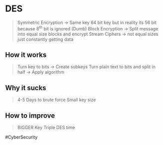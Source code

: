 # DES
> Symmetric Encryption $\rightarrow$ Same key
> $64$ bit key but in reality its $56$ bit because $8^{th}$ bit is ignored (Dumb)
> Block Encryption $\rightarrow$ Split message into equal size blocks and encrypt
> Stream Ciphers $\rightarrow$ not equal sizes just constantly getting data
## How it works 
>Turn key to bits  $\rightarrow$ Create subkeys
>Turn plain text to bits and split in half $\rightarrow$ Apply algorithm
## Why it sucks
>4-5 Days to brute force
>Small key size
## How to improve 
> BIGGER Key
> Triple DES time

#CyberSecurity 